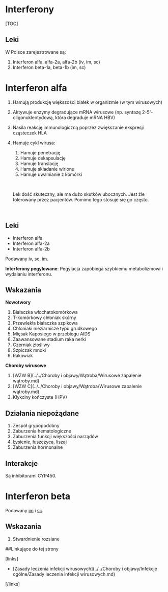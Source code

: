 # Interferony

[TOC]



## Leki

W Polsce zarejestrowane są:

1. Interferon alfa, alfa-2a, alfa-2b (iv, im, sc)
2. Interferon beta-1a, beta-1b (im, sc)





# Interferon alfa

1. Hamują produkcję większości białek w organizmie (w tym wirusowych)

2. Aktywuje enzymy degradujące mRNA wirusowe (np. syntazę 2-5'-oligonukleotydową, która degraduje mRNA HBV)

3. Nasila reakcję immunologiczną poprzez zwiększanie ekspresji cząsteczek HLA

4. Hamuje cykl wirusa:
   1. Hamuje penetrację
   2. Hamuje dekapsulację
   3. Hamuje translację
   4. Hamuje składanie wirionu
   5. Hamuje uwalnianie z komórki

   ​

   Lek dość skuteczny, ale ma dużo skutków ubocznych. Jest źle
   tolerowany przez pacjentów. Pomimo tego stosuje się go często.

   ​



## Leki

-  Interferon alfa
-  Interferon alfa-2a
-  Interferon alfa-2b

Podawany <u>iv</u>, <u>sc</u>, <u>im</u>.

**Interferony pegylowane**: Pegylacja zapobiega szybkiemu metabolizmowi i wydalaniu interferonu.



## Wskazania

**Nowotwory**

1. Białaczka włochatokomórkowa
2. T-komórkowy chłoniak skórny
3. Przewlekła białaczka szpikowa
4. Chłoniaki nieziarnicze typu grudkowego
5. Mięsak Kaposiego w przebiegu AIDS
6. Zaawansowane stadium raka nerki
7. Czerniak złośliwy
8. Szpiczak mnoki
9. Rakowiak



**Choroby wirusowe**

1. [WZW B](../../Choroby i objawy/Wątroba/Wirusowe zapalenie wątroby.md)
2. [WZW C](../../Choroby i objawy/Wątroba/Wirusowe zapalenie wątroby.md)
3. Kłykciny kończyste (HPV)




## Działania niepożądane

1. Zespół grypopodobny
2. Zaburzenia hematologiczne
3. Zaburzenia funkcji większości narządów
4. Łysienie, łuszczyca, liszaj
5. Zaburzenia hormonalne



## Interakcje

Są inhibitorami CYP450.






# Interferon beta

Podawany <u>im</u> i <u>sc</u>.



## Wskazania

1. Stwardnienie rozsiane





##Linkujące do tej strony

[links]

- [Zasady leczenia infekcji wirusowych](../../Choroby i objawy/Infekcje ogólne/Zasady leczenia infekcji wirusowych.md)


[/links]











